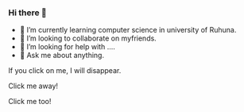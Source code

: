 ### Hi there 👋


- 🌱 I’m currently learning computer science in university of Ruhuna.
- 👯 I’m looking to collaborate on myfriends.
- 🤔 I’m looking for help with ....
- 💬 Ask me about anything.

<html>
<head>
<script src="https://ajax.googleapis.com/ajax/libs/jquery/3.5.1/jquery.min.js"></script>
<script>
$(document).ready(function(){
  $("p").click(function(){
    $(this).hide();
  });
});
</script>
</head>
<body>

<p>If you click on me, I will disappear.</p>
<p>Click me away!</p>
<p>Click me too!</p>

</body>
</html>

<!--
**nadeeka1996/nadeeka1996** is a ✨ _special_ ✨ repository because its `README.md` (this file) appears on your GitHub profile.

Here are some ideas to get you started:

- 🔭 I’m currently working on ...
- 🌱 I’m currently learning ...
- 👯 I’m looking to collaborate on ...
- 🤔 I’m looking for help with ...
- 💬 Ask me about ...
- 📫 How to reach me: ...
- 😄 Pronouns: ...
- ⚡ Fun fact: ...
-->
